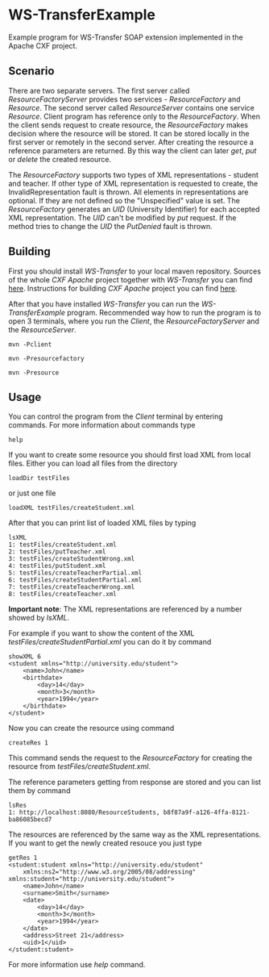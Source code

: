 WS-TransferExample
==================

Example program for WS-Transfer SOAP extension implemented in the Apache CXF project.

Scenario
--------

There are two separate servers. The first server called *ResourceFactoryServer* provides two services - *ResourceFactory* and *Resource*. The second server called *ResourceServer* contains one service *Resource*. Client program has reference only to the *ResourceFactory*. When the client sends request to create resource, the *ResourceFactory* makes decision where the resource will be stored. It can be stored locally in the first server or remotely in the second server. After creating the resource a reference parameters are returned. By this way the client can later *get*, *put* or *delete* the created resource.

The *ResourceFactory* supports two types of XML representations - student and teacher. If other type of XML representation is requested to create, the InvalidRepresentation fault is thrown. All elements in representations are optional. If they are not defined so the "Unspecified" value is set. The *ResourceFactory* generates an *UID* (University Identifier) for each accepted XML representation. The *UID* can't be modified by *put* request. If the method tries to change the *UID* the *PutDenied* fault is thrown.

Building
--------

First you should install *WS-Transfer* to your local maven repository. Sources of the whole *CXF Apache* project together with *WS-Transfer* you can find [here](https://github.com/dudaerich/cxf). Instructions for building *CXF Apache* project you can find [here](http://cxf.apache.org/building.html).

After that you have installed *WS-Transfer* you can run the *WS-TransferExample* program. Recommended way how to run the program is to open 3 terminals, where you run the *Client*, the *ResourceFactoryServer* and the *ResourceServer*.

```
mvn -Pclient
```

```
mvn -Presourcefactory
```

```
mvn -Presource
```

Usage
-----

You can control the program from the *Client* terminal by entering commands. For more information about commands type

```
help
```

If you want to create some resource you should first load XML from local files. Either you can load all files from the directory

```
loadDir testFiles
```

or just one file

```
loadXML testFiles/createStudent.xml
```

After that you can print list of loaded XML files by typing

```
lsXML
1: testFiles/createStudent.xml
2: testFiles/putTeacher.xml
3: testFiles/createStudentWrong.xml
4: testFiles/putStudent.xml
5: testFiles/createTeacherPartial.xml
6: testFiles/createStudentPartial.xml
7: testFiles/createTeacherWrong.xml
8: testFiles/createTeacher.xml

```

**Important note**: The XML representations are referenced by a number showed by *lsXML*.

For example if you want to show the content of the XML *testFiles/createStudentPartial.xml* you can do it by command

```
showXML 6
<student xmlns="http://university.edu/student">
    <name>John</name>
    <birthdate>
        <day>14</day>
        <month>3</month>
        <year>1994</year>
    </birthdate>
</student>
```
Now you can create the resource using command

```
createRes 1
```

This command sends the request to the *ResourceFactory* for creating the resource from *testFiles/createStudent.xml*.

The reference parameters getting from response are stored and you can list them by command

```
lsRes
1: http://localhost:8080/ResourceStudents, b8f87a9f-a126-4ffa-8121-ba86085becd7
```

The resources are referenced by the same way as the XML representations. If you want to get the newly created resouce you just type

```
getRes 1
<student:student xmlns="http://university.edu/student"
    xmlns:ns2="http://www.w3.org/2005/08/addressing" xmlns:student="http://university.edu/student">
    <name>John</name>
    <surname>Smith</surname>
    <date>
        <day>14</day>
        <month>3</month>
        <year>1994</year>
    </date>
    <address>Street 21</address>
    <uid>1</uid>
</student:student>
```

For more information use *help* command.